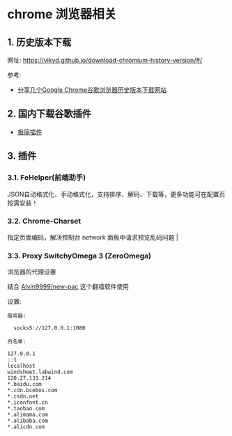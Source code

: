 <!--#region
@author 吴钦飞
@email wuqinfei@qq.com
@create date 2025-04-25 16:53:59
@modify date 2025-06-11 17:12:28
@desc [description]
#endregion-->

# chrome 浏览器相关

## 1. 历史版本下载

网址: https://vikyd.github.io/download-chromium-history-version/#/

参考:

* [分享几个Google Chrome谷歌浏览器历史版本下载网站](https://blog.csdn.net/yuan2019035055/article/details/136607093)

## 2. 国内下载谷歌插件

* [极简插件](https://chrome.zzzmh.cn/)

## 3. 插件


### 3.1. FeHelper(前端助手)

JSON自动格式化、手动格式化，支持排序、解码、下载等，更多功能可在配置页按需安装！

### 3.2. Chrome-Charset

指定页面编码，解决控制台 network 面板中请求预览乱码问题 |

### 3.3. Proxy SwitchyOmega 3 (ZeroOmega)

浏览器的代理设置

结合 [Alvin9999/new-pac](https://github.com/Alvin9999/new-pac/wiki) 这个翻墙软件使用

设置:

```text
服务器:

  socks5://127.0.0.1:1080

白名单:

127.0.0.1
::1
localhost
windsheet.labwind.com
120.27.131.214
*.baidu.com
*.cdn.bcebos.com
*.csdn.net
*.iconfont.cn
*.taobao.com
*.alimama.com
*.alibaba.com
*.alicdn.com
```

